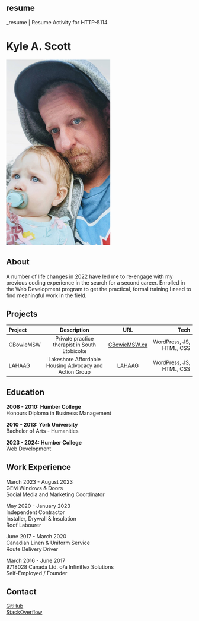 ## resume
_resume | Resume Activity for HTTP-5114

# Kyle A. Scott

![My daughter and I](_readme/portrait2.jpg)

## About

A number of life changes in 2022 have led me to re-engage with my previous coding experience in the search for a second career. Enrolled in the Web Development program to get the practical, formal training I need to find meaningful work in the field.

## Projects

| Project | Description | URL | Tech |
| :---    | :----: | :----: | ---:|
| CBowieMSW | Private practice therapist in South Etobicoke |  [CBowieMSW.ca](https://cbowiemsw.ca) | WordPress, JS, HTML, CSS |
| LAHAAG | Lakeshore Affordable Housing Advocacy and Action Group | [LAHAAG](http://lahaag.ca) | WordPress, JS, HTML, CSS |

## Education

**2008 - 2010: Humber College**  
Honours Diploma in Business Management

**2010 - 2013: York University**  
Bachelor of Arts - Humanities

**2023 - 2024: Humber College**  
Web Development

## Work Experience

March 2023 - August 2023  
GEM Windows & Doors  
Social Media and Marketing Coordinator

May 2020 - January 2023  
Independent Contractor  
Installer, Drywall & Insulation  
Roof Labourer  

June 2017 - March 2020  
Canadian Linen & Uniform Service  
Route Delivery Driver  

March 2016 - June 2017  
9718028 Canada Ltd. o/a Infiniflex Solutions  
Self-Employed / Founder

## Contact

[GitHub](https://github.com/karscott6)  
[StackOverflow](https://stackoverflow.com/users/22524549/karscott6)